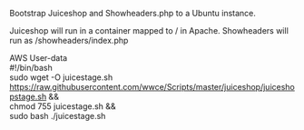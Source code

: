 Bootstrap Juiceshop and Showheaders.php to a Ubuntu instance.

Juiceshop will run in a container mapped to / in Apache.
Showheaders will run as /showheaders/index.php


AWS User-data  
#!/bin/bash  
sudo wget -O juicestage.sh https://raw.githubusercontent.com/wwce/Scripts/master/juiceshop/juiceshopstage.sh &&  
chmod 755 juicestage.sh &&  
sudo bash ./juicestage.sh  
